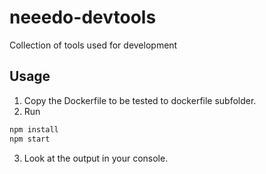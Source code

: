 # neeedo-devtools
Collection of tools used for development


## Usage

1. Copy the Dockerfile to be tested to dockerfile subfolder. 
2. Run 

```bash
npm install
npm start
```

3. Look at the output in your console. 
